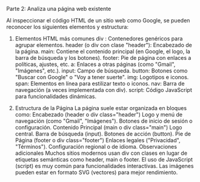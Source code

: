 Parte 2: Analiza una página web existente

Al inspeccionar el código HTML de un sitio web como Google, se pueden reconocer los siguientes elementos y estructura:

1. Elementos HTML más comunes
div : Contenedores genéricos para agrupar elementos.
header (o div con clase "header"): Encabezado de la página.
main: Contiene el contenido principal (en Google, el logo, la barra de búsqueda y los botones).
footer: Pie de página con enlaces a políticas, ajustes, etc.
a: Enlaces a otras páginas (como "Gmail", "Imágenes", etc.).
input: Campo de búsqueda.
button: Botones como "Buscar con Google" o "Voy a tener suerte".
img: Logotipos e iconos.
span: Elementos en línea para estilizar texto o iconos.
nav: Barra de navegación (a veces implementada con div).
script: Código JavaScript para funcionalidades dinámicas.

2. Estructura de la Página
La página suele estar organizada en bloques como:
Encabezado (header o div class="header")
Logo y menú de navegación (como "Gmail", "Imágenes").
Botones de inicio de sesión o configuración.
Contenido Principal (main o div class="main")
Logo central.
Barra de búsqueda (input).
Botones de acción (button).
Pie de Página (footer o div class="footer")
Enlaces legales ("Privacidad", "Términos").
Configuración regional o de idioma.
Observaciones adicionales
Muchos sitios modernos usan div con clases en lugar de etiquetas semánticas como header, main o footer.
El uso de JavaScript (script) es muy común para funcionalidades interactivas.
Las imágenes pueden estar en formato SVG (vectores) para mejor rendimiento.

